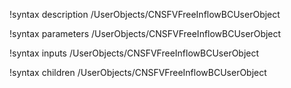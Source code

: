 !syntax description /UserObjects/CNSFVFreeInflowBCUserObject

!syntax parameters /UserObjects/CNSFVFreeInflowBCUserObject

!syntax inputs /UserObjects/CNSFVFreeInflowBCUserObject

!syntax children /UserObjects/CNSFVFreeInflowBCUserObject

